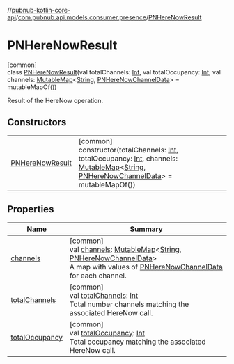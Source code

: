 //[pubnub-kotlin-core-api](../../../index.md)/[com.pubnub.api.models.consumer.presence](../index.md)/[PNHereNowResult](index.md)

# PNHereNowResult

[common]\
class [PNHereNowResult](index.md)(val totalChannels: [Int](https://kotlinlang.org/api/latest/jvm/stdlib/kotlin/-int/index.html), val totalOccupancy: [Int](https://kotlinlang.org/api/latest/jvm/stdlib/kotlin/-int/index.html), val channels: [MutableMap](https://kotlinlang.org/api/latest/jvm/stdlib/kotlin.collections/-mutable-map/index.html)&lt;[String](https://kotlinlang.org/api/latest/jvm/stdlib/kotlin/-string/index.html), [PNHereNowChannelData](../-p-n-here-now-channel-data/index.md)&gt; = mutableMapOf())

Result of the HereNow operation.

## Constructors

| | |
|---|---|
| [PNHereNowResult](-p-n-here-now-result.md) | [common]<br>constructor(totalChannels: [Int](https://kotlinlang.org/api/latest/jvm/stdlib/kotlin/-int/index.html), totalOccupancy: [Int](https://kotlinlang.org/api/latest/jvm/stdlib/kotlin/-int/index.html), channels: [MutableMap](https://kotlinlang.org/api/latest/jvm/stdlib/kotlin.collections/-mutable-map/index.html)&lt;[String](https://kotlinlang.org/api/latest/jvm/stdlib/kotlin/-string/index.html), [PNHereNowChannelData](../-p-n-here-now-channel-data/index.md)&gt; = mutableMapOf()) |

## Properties

| Name | Summary |
|---|---|
| [channels](channels.md) | [common]<br>val [channels](channels.md): [MutableMap](https://kotlinlang.org/api/latest/jvm/stdlib/kotlin.collections/-mutable-map/index.html)&lt;[String](https://kotlinlang.org/api/latest/jvm/stdlib/kotlin/-string/index.html), [PNHereNowChannelData](../-p-n-here-now-channel-data/index.md)&gt;<br>A map with values of [PNHereNowChannelData](../-p-n-here-now-channel-data/index.md) for each channel. |
| [totalChannels](total-channels.md) | [common]<br>val [totalChannels](total-channels.md): [Int](https://kotlinlang.org/api/latest/jvm/stdlib/kotlin/-int/index.html)<br>Total number channels matching the associated HereNow call. |
| [totalOccupancy](total-occupancy.md) | [common]<br>val [totalOccupancy](total-occupancy.md): [Int](https://kotlinlang.org/api/latest/jvm/stdlib/kotlin/-int/index.html)<br>Total occupancy matching the associated HereNow call. |
